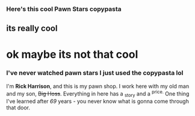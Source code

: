### Here's this cool Pawn Stars copypasta
## its really cool
# ok maybe its not that cool
### I've never watched pawn stars I just used the copypasta lol

I'm **Rick Harrison**, and this is my pawn shop. I work here with my old man and my son, ~~Big Hoss~~. Everything in here has a <sub>story</sub> and a <sup>price.</sup> One thing I've learned after *69* years - you never know what is gonna come through that door.

